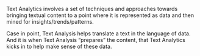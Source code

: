Text Analytics involves a set of techniques and approaches towards bringing textual content to a point where it is represented as data and then mined for insights/trends/patterns.

Case in point, Text Analysis helps translate a text in the language of data. And it is when Text Analysis “prepares” the content, that Text Analytics kicks in to help make sense of these data.
